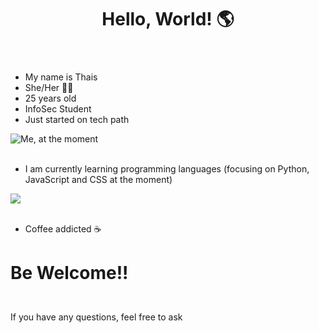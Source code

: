 <!DOCTYPE html>
<html>
  <head>
    <meta charset="utf-8">
  </head>
  <body>
    <header><h1> Hello, World! 🌎</h1></header>
    <ul>
      <li>My name is Thais</li>
      <li>She/Her 👩‍💻</li>
      <li>25 years old</li>
      <li>InfoSec Student</li>
      <div>
        <script src="https://tryhackme.com/badge/183726"> </script>
      </div>
      <li>Just started on tech path</li>
    </ul>
    <img align="center" src="https://external-content.duckduckgo.com/iu/?u=https%3A%2F%2Fcdn.mangobaaz.com%2Fwp-content%2Fuploads%2F2017%2F11%2Fgiphy-4.gif" alt="Me, at the moment">
    <ul><br>
      <li>I am currently learning programming languages (focusing on Python, JavaScript and CSS at the moment)</li></ul>
    <div>
      <img align="center" src="https://github-readme-stats.thaiscardia.vercel.app/api/top-langs/?username=thaiscardia">
    </div>
    <ul><br>
      <li>Coffee addicted ☕</li>
    </ul>
    <p><h1>Be Welcome!!</p></h1>
    <p><br>If you have any questions, feel free to ask</p>
  </body>
</html>
